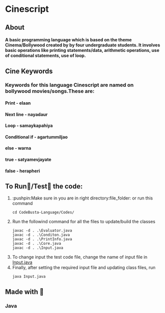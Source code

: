 # Cinescript

## About
#### A basic programming language which is based on the theme Cinema/Bollywood created by by four undergraduate students. It involves basic operations like printing statements/data, arithmetic operations, use of conditional statements, use of loop.

## Cine Keywords
### Keywords for this language Cinescript are named on bollywood movies/songs.These are:
#### Print - elaan
#### Next line - nayadaur
#### Loop - samaykapahiya
#### Conditional if - agartummiljao
#### else - warna
#### true - satyamevjayate
#### false - herapheri

## To Run:running:/Test:memo: the code:

<ol>
  <li>:pushpin:Make sure in you are in right directory:file_folder: or run this command  </li>
  
  ```
  cd CodeBusta-Language/Codes/
  ```
  
 <li> Run the followind command for all the files to update/build the classes</li>
  
  ```
  javac -d . .\Evaluator.java
  javac -d . .\Conditon.java
  javac -d . .\PrintInfo.java
  javac -d . .\Core.java
  javac -d . .\Input.java  
  ```
  

  <li> To change input the test code file, change the name of input file in <a href=https://github.com/Ozric-Ode/CodeBusta-Language/blob/master/Codes/Input.java>Input.java</a> </li>
  <li>Finally, after setting the required input file and updating class files, run </li>
  
  ```
  java Input.java
  ```

</ol>


## Made with :blue_heart:
### Java



